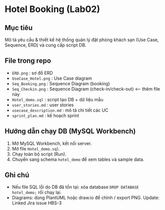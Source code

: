 # Hotel Booking (Lab02)

## Mục tiêu
Mô tả yêu cầu & thiết kế hệ thống quản lý đặt phòng khách sạn (Use Case, Sequence, ERD) và cung cấp script DB.

## File trong repo
- `ERD.png` : sơ đồ ERD
- `UseCase_Hotel.png` : Use Case diagram
- `Seq_Booking.png` : Sequence Diagram (booking)
- `Seq_Checkin.png` : Sequence Diagram (check-in/check-out)  <-- thêm file này
- `Hotel_demo.sql` : script tạo DB + dữ liệu mẫu
- `user_stories.md` : user stories
- `usecase_description.md` : mô tả chi tiết các UC
- `sprint_plan.md` : kế hoạch sprint

## Hướng dẫn chạy DB (MySQL Workbench)
1. Mở MySQL Workbench, kết nối server.
2. Mở file `Hotel_demo.sql`.
3. Chạy toàn bộ script (Run).
4. Chuyển sang schema `hotel_demo` để xem tables và sample data.

## Ghi chú
- Nếu file SQL lỗi do DB đã tồn tại: xóa database `DROP DATABASE hotel_demo;` rồi chạy lại.
- Diagrams: dùng PlantUML hoặc draw.io để chỉnh / export PNG.
Update: Linked Jira issue HBS-3

